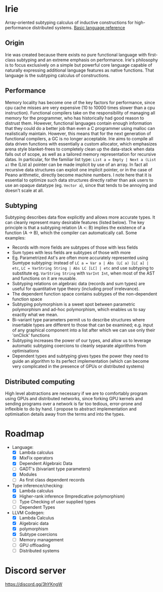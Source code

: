 # Irie
Array-oriented subtyping calculus of inductive constructions for high-performance distributed systems. [Basic language reference](languageDocumentation.md)

## Origin
Irie was created because there exists no pure functional language with first-class subtyping and an extreme emphasis on performance. Irie's philosophy is to focus exclusively on a simple but powerful core language capable of naturally expressing additional language features as native functions. That language is the subtyping calculus of constructions.

## Performance
Memory locality has become one of the key factors for performance, since cpu cache misses are very expensive (10 to 10000 times slower than a cpu instruction). Functional compilers take on the responsibility of managing all memory for the programmer, who has historically had good reason to distrust them. However, functional languages contain enough information that they could do a better job than even a C programmer using malloc can realistically maintain. However, this means that for the next generation of functional compilers, a GC is no longer acceptable. Irie aims to compile all data driven functions with essentially a custom allocator, which emphasizes arena style blanket-frees to completely clean up the data-stack when data falls out of scope, as well as a tailored memory representation for recursive datas. In particular, for the familiar list type: `List a = Empty | Next a (List a)` the (List a) pointer can be made implicit by use of an array. In fact all recursive data structures can exploit one implicit pointer, or in the case of Peano arithmetic, directly become machine numbers. I note here that it is essential to optimize such data structures directly rather than ask users to use an opaque datatype (eg. `Vector a`), since that tends to be annoying and doesn't scale at all.

## Subtyping
Subtyping describes data flow explicitly and allows more accurate types. It can cleanly represent many desirable features (listed below). The key principle is that a subtyping relation (A <: B) implies the existence of a function (A -> B), which the compiler can automatically call. Some examples:
* Records with more fields are subtypes of those with less fields
* Sum types with less fields are subtypes of those with more
* Eg. Parametrized Ast's are often more accurately represented using Sumtype subtyping: instead of `LC a = Var a | Abs (LC a) [LC a] | etc`, `LC = VarString String | Abs LC [LC] | etc` and use subtyping to substitute eg. `VarString String` with `VarInt Int`, when most of the AST and functions on it are reusable.
* Subtyping relations on algebraic data (records and sum types) are useful for quantitative type theory (including proof irrelevance).
* The dependent function space contains subtypes of the non-dependent function space
* Subtyping polymorphism is a sweet spot between parametric polymorphism and ad-hoc polymorphism, which enables us to say exactly what we mean.
* Bi-variant type parameters permit us to describe structures where insertable types are different to those that can be examined; e.g. input of any graphical component into a list after which we can use only their 'onClick' functions
* Subtyping increases the power of our types, and allow us to leverage automatic subtyping coercions to cleanly separate algorithms from optimisations
* Dependent types and subtyping gives types the power they need to guide an algorithm to its perfect implementation (which can become very complicated in the presence of GPUs or distributed systems)

## Distributed computing
High level abstractions are necessary if we are to comfortably program using GPUs and distributed networks, since forking GPU kernels and sending programs over a network is far too tedious, error-prone and inflexible to do by hand. I propose to abstract implementation and optimisation details away from the terms and into the types.

# Roadmap
- Language:
    - [x] Lambda calculus
    - [x] MixFix operators
    - [x] Dependent Algebraic Data
    - [ ] GADT's (bivariant type parameters)
    - [x] Modules
    - [ ] As first class dependent records
- Type inference/checking:
    - [x] Lambda calculus
    - [x] Higher-rank inference (Impredicative polymorphism)
    - [ ] Type Checking of user supplied types
    - [ ] Dependent Types
- LLVM Codegen:
    - [x] Lambda Calculus
    - [x] Algebraic data
    - [x] polymorphism
    - [x] Subtype coercions
    - [ ] Memory management
    - [ ] GPU offloading
    - [ ] Distributed systems

# Discord server
https://discord.gg/3hYKngW
